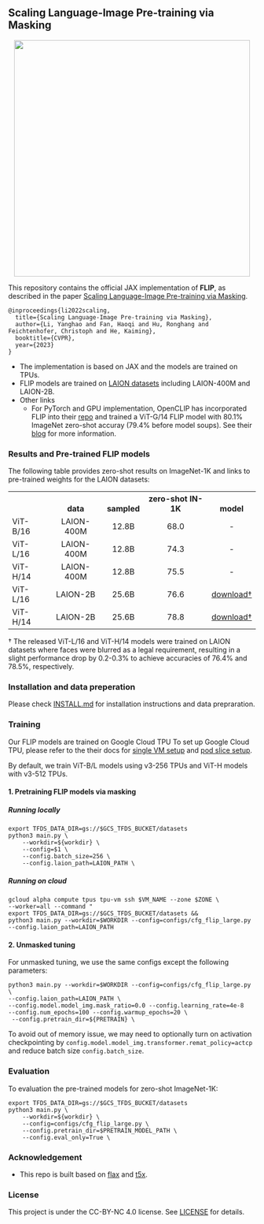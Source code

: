 ## Scaling Language-Image Pre-training via Masking

<p align="center">
  <img src="https://user-images.githubusercontent.com/5648235/210933226-b157339a-7aa8-47e9-864a-75cc65e52c99.png" width="480">
</p>

This repository contains the official JAX implementation of **FLIP**, as described in the paper [Scaling Language-Image Pre-training via Masking](https://arxiv.org/abs/2212.00794).

```
@inproceedings{li2022scaling,
  title={Scaling Language-Image Pre-training via Masking},
  author={Li, Yanghao and Fan, Haoqi and Hu, Ronghang and Feichtenhofer, Christoph and He, Kaiming},
  booktitle={CVPR},
  year={2023}
}
```

* The implementation is based on JAX and the models are trained on TPUs.
* FLIP models are trained on [LAION datasets](https://laion.ai/) including LAION-400M and LAION-2B.
* Other links
  * For PyTorch and GPU implementation, OpenCLIP has incorporated FLIP into their [repo](https://github.com/mlfoundations/open_clip#patch-dropout) and trained a ViT-G/14 FLIP model with 80.1% ImageNet zero-shot accuray (79.4% before model soups). See their [blog](https://laion.ai/blog/giant-openclip/) for more information.



### Results and Pre-trained FLIP models

The following table provides zero-shot results on ImageNet-1K and links to pre-trained weights for the LAION datasets:
<table><tbody>
<!-- START TABLE -->
<!-- TABLE HEADER -->
<th valign="bottom"></th>
<th valign="bottom">data</th>
<th valign="bottom">sampled</th>
<th valign="bottom">zero-shot IN-1K</th>
<th valign="bottom">model</th>
<!-- TABLE BODY -->
<tr><td align="left">ViT-B/16</td>
<td align="center">LAION-400M</td>
<td align="center">12.8B</td>
<td align="center">68.0</td>
<td align="center">-</td>
</tr>
<tr><td align="left">ViT-L/16</td>
<td align="center">LAION-400M</td>
<td align="center">12.8B</td>
<td align="center">74.3</td>
<td align="center">-</td>
</tr>
<tr><td align="left">ViT-H/14</td>
<td align="center">LAION-400M</td>
<td align="center">12.8B</td>
<td align="center">75.5</td>
<td align="center">-</td>
</tr>
<tr><td align="left">ViT-L/16</td>
<td align="center">LAION-2B</td>
<td align="center">25.6B</td>
<td align="center">76.6</td>
<td align="center"><a href="https://dl.fbaipublicfiles.com/flip/flip_large16_laion2b_v2.zip">download†</td>
</tr>
<tr>
<td align="left">ViT-H/14</td>
<td align="center">LAION-2B</td>
<td align="center">25.6B</td>
<td align="center">78.8</td>
<td align="center"><a href="https://dl.fbaipublicfiles.com/flip/flip_huge14_laion2b_v2.zip">download†</td>
</tbody></table>

† The released ViT-L/16 and ViT-H/14 models were trained on LAION datasets where faces were blurred as a legal requirement, resulting in a slight performance drop by 0.2-0.3% to achieve accuracies of 76.4% and 78.5%, respectively.

### Installation and data preperation

Please check [INSTALL.md](INSTALL.md) for installation instructions and data prepraration.

### Training

Our FLIP models are trained on Google Cloud TPU To set up Google Cloud TPU, please refer to the their docs for
[single VM setup](https://cloud.google.com/tpu/docs/jax-quickstart-tpu-vm)
and [pod slice setup](https://cloud.google.com/tpu/docs/jax-quickstart-tpu-vm).

By default, we train ViT-B/L models using v3-256 TPUs and ViT-H models with v3-512 TPUs. 

#### 1. Pretraining FLIP models via masking
##### Running locally

```
export TFDS_DATA_DIR=gs://$GCS_TFDS_BUCKET/datasets
python3 main.py \
    --workdir=${workdir} \
    --config=$1 \
    --config.batch_size=256 \
    --config.laion_path=LAION_PATH \
```

##### Running on cloud

```
gcloud alpha compute tpus tpu-vm ssh $VM_NAME --zone $ZONE \
--worker=all --command "
export TFDS_DATA_DIR=gs://$GCS_TFDS_BUCKET/datasets &&
python3 main.py --workdir=$WORKDIR --config=configs/cfg_flip_large.py --config.laion_path=LAION_PATH 
```

#### 2. Unmasked tuning 

For unmasked tuning, we use the same configs except the following parameters: 
```
python3 main.py --workdir=$WORKDIR --config=configs/cfg_flip_large.py \
--config.laion_path=LAION_PATH \
--config.model.model_img.mask_ratio=0.0 --config.learning_rate=4e-8
--config.num_epochs=100 --config.warmup_epochs=20 \
 --config.pretrain_dir=${PRETRAIN} \
```
To avoid out of memory issue, we may need to optionally turn on activation checkpointing by `config.model.model_img.transformer.remat_policy=actcp` and reduce batch size `config.batch_size`.


### Evaluation

To evaluation the pre-trained models for zero-shot ImageNet-1K:

```
export TFDS_DATA_DIR=gs://$GCS_TFDS_BUCKET/datasets
python3 main.py \
    --workdir=${workdir} \
    --config=configs/cfg_flip_large.py \
    --config.pretrain_dir=$PRETRAIN_MODEL_PATH \
    --config.eval_only=True \
```


### Acknowledgement
* This repo is built based on [flax](https://github.com/google/flax/tree/main/examples/imagenet) and [t5x](https://github.com/google-research/t5x).

### License

This project is under the CC-BY-NC 4.0 license. See [LICENSE](LICENSE) for details.